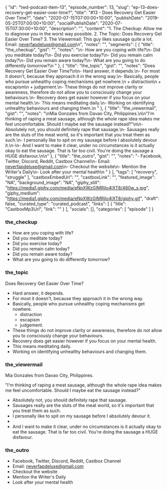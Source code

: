 {
	"id": "twd-podcast-item-13",
	"episode_number": 13,
	"slug": "ep-13-does-recovery-get-easier-over-time?",
	"title": "#13 - Does Recovery Get Easier Over Time?",
	"date": "2020-07-15T07:00:00+10:00",
	"publishDate": "2019-05-25T07:00:00+10:00",
	"socialPublishDate": "2020-07-15T07:30:00+10:00",
	"description": "",
	"content": "1. The Checkup: Allow me to diagnose you in the worst way possible. 2. The Topic: Does Recovery Get Easier Over Time? 3. The Viewermail: This guy likes sausage quite a lot. Email: neverfapdeluxe@gmail.com\n",
	"notes": "",
	"segments": [
		{
			"title": "the_checkup",
			"gist": "",
			"notes": "\n- How are you coping with life?\n- Did you meditate today?\n- Did you exercise today?\n- Did you remain calm today?\n- Did you remain aware today?\n- What are you going to do differently tomorrow?\n      "
		},
		{
			"title": "the_topic",
			"gist": "",
			"notes": "Does Recovery Get Easier Over Time?\n\n- Hard answer, it depends.\n- For most it doesn't, because they approach it in the wrong way.\n- Basically, people who pursue unhealthy coping mechanisms get nowhere.\n  + distraction\n  + escapism\n  + judgement.\n- These things do not improve clarity or awareness, therefore do not allow you to consciously change your behaviours.\n- Recovery does get easier however if you focus on your mental health.\n- This means meditating daily.\n- Working on identifying unhealthy behaviours and changing them.\n      "
		},
		{
			"title": "the_viewermail",
			"gist": "",
			"notes": "\nMia Gonzales from Davao City, Philippines.\n\n\"I'm thinking of raping a meat sausage, although the whole rape idea makes me feel uncomfortable. Should I maybe eat the sausage instead?\"\n\n- Absolutely not, you should definitely rape that sausage.\n- Sausages really are the sluts of the meat world, so it's important that you treat them as such.\n- I personally like to spit on my sausage before I absolutely devour it.\n-\n- And I want to make it clear, under no circumstances is it actually okay to eat the sausage. That is far too civil. You're doing the sausage a HUGE disfavour.\n\n"
		},
		{
			"title": "the_outro",
			"gist": "",
			"notes": "- Facebook, Twitter, Discord, Reddit, Castbox Channel\n- Email: neverfapdeluxe@gmail.com\n- Checkout the website\n- Mention the Writer's Daily\n- Look after your mental health\n      "
		}
	],
	"tags": [
		"recovery",
		"struggle"
	],
	"castboxEmbedUrl": "",
	"castboxLink": "",
	"featured_image": "NA",
	"background_image": "NA",
	"giphy_still": "https://media1.giphy.com/media/eNpXWzGIMRjIo4lXT8/480w_s.jpg",
	"giphy_medium": "https://media1.giphy.com/media/eNpXWzGIMRjIo4lXT8/giphy.gif",
	"draft": false,
	"curated_type": "curated_podcast",
	"links": [
		{
			"title": "CastboxMp3Url",
			"link": ""
		}
	],
	"socials": [],
	"categories": [
		"episode"
	]
}

### the_checkup


- How are you coping with life?
- Did you meditate today?
- Did you exercise today?
- Did you remain calm today?
- Did you remain aware today?
- What are you going to do differently tomorrow?
      
### the_topic

Does Recovery Get Easier Over Time?

- Hard answer, it depends.
- For most it doesn't, because they approach it in the wrong way.
- Basically, people who pursue unhealthy coping mechanisms get nowhere.
  + distraction
  + escapism
  + judgement.
- These things do not improve clarity or awareness, therefore do not allow you to consciously change your behaviours.
- Recovery does get easier however if you focus on your mental health.
- This means meditating daily.
- Working on identifying unhealthy behaviours and changing them.
      
### the_viewermail


Mia Gonzales from Davao City, Philippines.

"I'm thinking of raping a meat sausage, although the whole rape idea makes me feel uncomfortable. Should I maybe eat the sausage instead?"

- Absolutely not, you should definitely rape that sausage.
- Sausages really are the sluts of the meat world, so it's important that you treat them as such.
- I personally like to spit on my sausage before I absolutely devour it.
-
- And I want to make it clear, under no circumstances is it actually okay to eat the sausage. That is far too civil. You're doing the sausage a HUGE disfavour.


### the_outro

- Facebook, Twitter, Discord, Reddit, Castbox Channel
- Email: neverfapdeluxe@gmail.com
- Checkout the website
- Mention the Writer's Daily
- Look after your mental health
      
